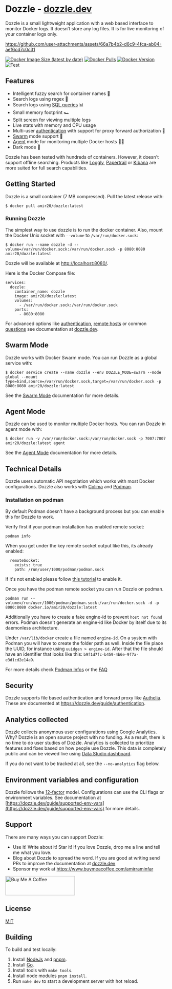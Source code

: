 # Dozzle - [dozzle.dev](https://dozzle.dev/)

Dozzle is a small lightweight application with a web based interface to monitor Docker logs. It doesn’t store any log files. It is for live monitoring of your container logs only.

https://github.com/user-attachments/assets/66a7b4b2-d6c9-4fca-ab04-aef6cd7c0c31

[![Docker Image Size (latest by date)](https://img.shields.io/docker/image-size/amir20/dozzle)](https://hub.docker.com/r/amir20/dozzle/)
[![Docker Pulls](https://img.shields.io/docker/pulls/amir20/dozzle.svg)](https://hub.docker.com/r/amir20/dozzle/)
[![Docker Version](https://img.shields.io/docker/v/amir20/dozzle?sort=semver)](https://hub.docker.com/r/amir20/dozzle/)
![Test](https://github.com/amir20/dozzle/workflows/Test/badge.svg)

## Features

- Intelligent fuzzy search for container names 🤖
- Search logs using regex 🔦
- Search logs using [SQL queries](https://dozzle.dev/guide/sql-engine) 📊
- Small memory footprint 🏎
- Split screen for viewing multiple logs
- Live stats with memory and CPU usage
- Multi-user [authentication](https://dozzle.dev/guide/authentication) with support for proxy forward authorization 🚨
- [Swarm](https://dozzle.dev/guide/swarm-mode) mode support 🐳
- [Agent](https://dozzle.dev/guide/agent) mode for monitoring multiple Docker hosts 🕵️‍♂️
- Dark mode 🌙

Dozzle has been tested with hundreds of containers. However, it doesn't support offline searching. Products like [Loggly](https://www.loggly.com), [Papertrail](https://papertrailapp.com) or [Kibana](https://www.elastic.co/products/kibana) are more suited for full search capabilities.

## Getting Started

Dozzle is a small container (7 MB compressed). Pull the latest release with:

    $ docker pull amir20/dozzle:latest

### Running Dozzle

The simplest way to use dozzle is to run the docker container. Also, mount the Docker Unix socket with `--volume` to `/var/run/docker.sock`:

    $ docker run --name dozzle -d --volume=/var/run/docker.sock:/var/run/docker.sock -p 8080:8080 amir20/dozzle:latest

Dozzle will be available at [http://localhost:8080/](http://localhost:8080/).

Here is the Docker Compose file:

    services:
      dozzle:
        container_name: dozzle
        image: amir20/dozzle:latest
        volumes:
          - /var/run/docker.sock:/var/run/docker.sock
        ports:
          - 8080:8080

For advanced options like [authentication](https://dozzle.dev/guide/authentication), [remote hosts](https://dozzle.dev/guide/remote-hosts) or common [questions](https://dozzle.dev/guide/faq) see documentation at [dozzle.dev](https://dozzle.dev/guide/getting-started).

## Swarm Mode

Dozzle works with Docker Swarm mode. You can run Dozzle as a global service with:

    $ docker service create --name dozzle --env DOZZLE_MODE=swarm --mode global --mount type=bind,source=/var/run/docker.sock,target=/var/run/docker.sock -p 8080:8080 amir20/dozzle:latest

See the [Swarm Mode](https://dozzle.dev/guide/swarm-mode) documentation for more details.

## Agent Mode

Dozzle can be used to monitor multiple Docker hosts. You can run Dozzle in agent mode with:

    $ docker run -v /var/run/docker.sock:/var/run/docker.sock -p 7007:7007 amir20/dozzle:latest agent

See the [Agent Mode](https://dozzle.dev/guide/agent) documentation for more details.

## Technical Details

Dozzle users automatic API negotiation which works with most Docker configurations. Dozzle also works with [Colima](https://github.com/abiosoft/colima) and [Podman](https://podman.io/).

### Installation on podman

By default Podman doesn't have a background process but you can enable this for Dozzle to work.

Verify first if your podman installation has enabled remote socket:

```
podman info
```

When you get under the key remote socket output like this, its already enabled:

```
  remoteSocket:
    exists: true
    path: /run/user/1000/podman/podman.sock
```

If it's not enabled please follow [this tutorial](https://github.com/containers/podman/blob/main/docs/tutorials/socket_activation.md) to enable it.

Once you have the podman remote socket you can run Dozzle on podman.

```
podman run --volume=/run/user/1000/podman/podman.sock:/var/run/docker.sock -d -p 8080:8080 docker.io/amir20/dozzle:latest
```

Additionally you have to create a fake engine-id to prevent `host not found` errors. Podman doesn't generate an engine-id like Docker by itself due to its daemonless architecture.

Under `/var/lib/docker` create a file named `engine-id`. On a system with Podman you will have to create the folder path as well. Inside the file place the UUID, for instance using `uuidgen > engine-id`. After that the file should have an identifier that looks like this: `b9f1d7fc-b459-4b6e-9f7a-e3d1cd2e14a9`.

For more details check [Podman Infos](docs/guide/podman.md) or the [FAQ](docs/guide/faq.md#i-am-seeing-host-not-found-error-in-the-logs-how-do-i-fix-it)

## Security

Dozzle supports file based authentication and forward proxy like [Authelia](https://www.authelia.com/). These are documented at https://dozzle.dev/guide/authentication.

## Analytics collected

Dozzle collects anonymous user configurations using Google Analytics. Why? Dozzle is an open source project with no funding. As a result, there is no time to do user studies of Dozzle. Analytics is collected to prioritize features and fixes based on how people use Dozzle. This data is completely public and can be viewed live using [ Data Studio dashboard](https://datastudio.google.com/s/naeIu0MiWsY).

If you do not want to be tracked at all, see the `--no-analytics` flag below.

## Environment variables and configuration

Dozzle follows the [12-factor](https://12factor.net/) model. Configurations can use the CLI flags or environment variables. See documentation at [https://dozzle.dev/guide/supported-env-vars](https://dozzle.dev/guide/supported-env-vars) for more details.

## Support

There are many ways you can support Dozzle:

- Use it! Write about it! Star it! If you love Dozzle, drop me a line and tell me what you love.
- Blog about Dozzle to spread the word. If you are good at writing send PRs to improve the documentation at [dozzle.dev](https://dozzle.dev/)
- Sponsor my work at https://www.buymeacoffee.com/amirraminfar

<a href="https://www.buymeacoffee.com/amirraminfar" target="_blank"><img src="https://cdn.buymeacoffee.com/buttons/v2/default-yellow.png" alt="Buy Me A Coffee" style="height: 60px !important;width: 217px !important;" ></a>

## License

[MIT](LICENSE)

## Building

To build and test locally:

1. Install [NodeJs](https://nodejs.org/en/download/) and [pnpm](https://pnpm.io/installation).
2. Install [Go](https://go.dev/doc/install).
3. Install tools with `make tools`.
4. Install node modules `pnpm install`.
5. Run `make dev` to start a development server with hot reload.
